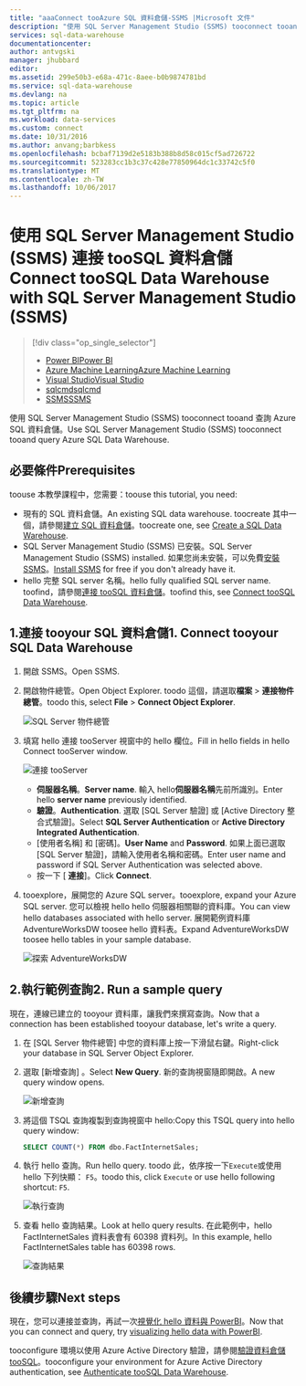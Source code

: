 ```yaml
---
title: "aaaConnect tooAzure SQL 資料倉儲-SSMS |Microsoft 文件"
description: "使用 SQL Server Management Studio (SSMS) tooconnect tooand 查詢 Azure SQL 資料倉儲。"
services: sql-data-warehouse
documentationcenter: 
author: antvgski
manager: jhubbard
editor: 
ms.assetid: 299e50b3-e68a-471c-8aee-b0b9874781bd
ms.service: sql-data-warehouse
ms.devlang: na
ms.topic: article
ms.tgt_pltfrm: na
ms.workload: data-services
ms.custom: connect
ms.date: 10/31/2016
ms.author: anvang;barbkess
ms.openlocfilehash: bcbaf7139d2e5183b388b8d58c015cf5ad726722
ms.sourcegitcommit: 523283cc1b3c37c428e77850964dc1c33742c5f0
ms.translationtype: MT
ms.contentlocale: zh-TW
ms.lasthandoff: 10/06/2017
---
```

# <a name="connect-toosql-data-warehouse-with-sql-server-management-studio-ssms"></a><span data-ttu-id="6f0b4-103">使用 SQL Server Management Studio (SSMS) 連接 tooSQL 資料倉儲</span><span class="sxs-lookup"><span data-stu-id="6f0b4-103">Connect tooSQL Data Warehouse with SQL Server Management Studio (SSMS)</span></span>
> [!div class="op_single_selector"]
> * [<span data-ttu-id="6f0b4-104">Power BI</span><span class="sxs-lookup"><span data-stu-id="6f0b4-104">Power BI</span></span>](sql-data-warehouse-get-started-visualize-with-power-bi.md)
> * [<span data-ttu-id="6f0b4-105">Azure Machine Learning</span><span class="sxs-lookup"><span data-stu-id="6f0b4-105">Azure Machine Learning</span></span>](sql-data-warehouse-get-started-analyze-with-azure-machine-learning.md)
> * [<span data-ttu-id="6f0b4-106">Visual Studio</span><span class="sxs-lookup"><span data-stu-id="6f0b4-106">Visual Studio</span></span>](sql-data-warehouse-query-visual-studio.md)
> * [<span data-ttu-id="6f0b4-107">sqlcmd</span><span class="sxs-lookup"><span data-stu-id="6f0b4-107">sqlcmd</span></span>](sql-data-warehouse-get-started-connect-sqlcmd.md) 
> * [<span data-ttu-id="6f0b4-108">SSMS</span><span class="sxs-lookup"><span data-stu-id="6f0b4-108">SSMS</span></span>](sql-data-warehouse-query-ssms.md)
> 
> 

<span data-ttu-id="6f0b4-109">使用 SQL Server Management Studio (SSMS) tooconnect tooand 查詢 Azure SQL 資料倉儲。</span><span class="sxs-lookup"><span data-stu-id="6f0b4-109">Use SQL Server Management Studio (SSMS) tooconnect tooand query Azure SQL Data Warehouse.</span></span> 

## <a name="prerequisites"></a><span data-ttu-id="6f0b4-110">必要條件</span><span class="sxs-lookup"><span data-stu-id="6f0b4-110">Prerequisites</span></span>
<span data-ttu-id="6f0b4-111">toouse 本教學課程中，您需要：</span><span class="sxs-lookup"><span data-stu-id="6f0b4-111">toouse this tutorial, you need:</span></span>

* <span data-ttu-id="6f0b4-112">現有的 SQL 資料倉儲。</span><span class="sxs-lookup"><span data-stu-id="6f0b4-112">An existing SQL data warehouse.</span></span> <span data-ttu-id="6f0b4-113">toocreate 其中一個，請參閱[建立 SQL 資料倉儲][Create a SQL Data Warehouse]。</span><span class="sxs-lookup"><span data-stu-id="6f0b4-113">toocreate one, see [Create a SQL Data Warehouse][Create a SQL Data Warehouse].</span></span>
* <span data-ttu-id="6f0b4-114">SQL Server Management Studio (SSMS) 已安裝。</span><span class="sxs-lookup"><span data-stu-id="6f0b4-114">SQL Server Management Studio (SSMS) installed.</span></span> <span data-ttu-id="6f0b4-115">如果您尚未安裝，可以免費[安裝 SSMS][Install SSMS]。</span><span class="sxs-lookup"><span data-stu-id="6f0b4-115">[Install SSMS][Install SSMS] for free if you don't already have it.</span></span>
* <span data-ttu-id="6f0b4-116">hello 完整 SQL server 名稱。</span><span class="sxs-lookup"><span data-stu-id="6f0b4-116">hello fully qualified SQL server name.</span></span> <span data-ttu-id="6f0b4-117">toofind，請參閱[連接 tooSQL 資料倉儲][Connect tooSQL Data Warehouse]。</span><span class="sxs-lookup"><span data-stu-id="6f0b4-117">toofind this, see [Connect tooSQL Data Warehouse][Connect tooSQL Data Warehouse].</span></span>

## <a name="1-connect-tooyour-sql-data-warehouse"></a><span data-ttu-id="6f0b4-118">1.連接 tooyour SQL 資料倉儲</span><span class="sxs-lookup"><span data-stu-id="6f0b4-118">1. Connect tooyour SQL Data Warehouse</span></span>
1. <span data-ttu-id="6f0b4-119">開啟 SSMS。</span><span class="sxs-lookup"><span data-stu-id="6f0b4-119">Open SSMS.</span></span>
2. <span data-ttu-id="6f0b4-120">開啟物件總管。</span><span class="sxs-lookup"><span data-stu-id="6f0b4-120">Open Object Explorer.</span></span> <span data-ttu-id="6f0b4-121">toodo 這個，請選取**檔案** > **連接物件總管**。</span><span class="sxs-lookup"><span data-stu-id="6f0b4-121">toodo this, select **File** > **Connect Object Explorer**.</span></span>
   
    ![SQL Server 物件總管][1]
3. <span data-ttu-id="6f0b4-123">填寫 hello 連接 tooServer 視窗中的 hello 欄位。</span><span class="sxs-lookup"><span data-stu-id="6f0b4-123">Fill in hello fields in hello Connect tooServer window.</span></span>
   
    ![連接 tooServer][2]
   
   * <span data-ttu-id="6f0b4-125">**伺服器名稱**。</span><span class="sxs-lookup"><span data-stu-id="6f0b4-125">**Server name**.</span></span> <span data-ttu-id="6f0b4-126">輸入 hello**伺服器名稱**先前所識別。</span><span class="sxs-lookup"><span data-stu-id="6f0b4-126">Enter hello **server name** previously identified.</span></span>
   * <span data-ttu-id="6f0b4-127">**驗證**。</span><span class="sxs-lookup"><span data-stu-id="6f0b4-127">**Authentication**.</span></span> <span data-ttu-id="6f0b4-128">選取 [SQL Server 驗證] 或 [Active Directory 整合式驗證]。</span><span class="sxs-lookup"><span data-stu-id="6f0b4-128">Select **SQL Server Authentication** or **Active Directory Integrated Authentication**.</span></span>
   * <span data-ttu-id="6f0b4-129">[使用者名稱] 和 [密碼]。</span><span class="sxs-lookup"><span data-stu-id="6f0b4-129">**User Name** and **Password**.</span></span> <span data-ttu-id="6f0b4-130">如果上面已選取 [SQL Server 驗證]，請輸入使用者名稱和密碼。</span><span class="sxs-lookup"><span data-stu-id="6f0b4-130">Enter user name and password if SQL Server Authentication was selected above.</span></span>
   * <span data-ttu-id="6f0b4-131">按一下 [ **連接**]。</span><span class="sxs-lookup"><span data-stu-id="6f0b4-131">Click **Connect**.</span></span>
4. <span data-ttu-id="6f0b4-132">tooexplore，展開您的 Azure SQL server。</span><span class="sxs-lookup"><span data-stu-id="6f0b4-132">tooexplore, expand your Azure SQL server.</span></span> <span data-ttu-id="6f0b4-133">您可以檢視 hello hello 伺服器相關聯的資料庫。</span><span class="sxs-lookup"><span data-stu-id="6f0b4-133">You can view hello databases associated with hello server.</span></span> <span data-ttu-id="6f0b4-134">展開範例資料庫 AdventureWorksDW toosee hello 資料表。</span><span class="sxs-lookup"><span data-stu-id="6f0b4-134">Expand AdventureWorksDW toosee hello tables in your sample database.</span></span>
   
    ![探索 AdventureWorksDW][3]

## <a name="2-run-a-sample-query"></a><span data-ttu-id="6f0b4-136">2.執行範例查詢</span><span class="sxs-lookup"><span data-stu-id="6f0b4-136">2. Run a sample query</span></span>
<span data-ttu-id="6f0b4-137">現在，連線已建立的 tooyour 資料庫，讓我們來撰寫查詢。</span><span class="sxs-lookup"><span data-stu-id="6f0b4-137">Now that a connection has been established tooyour database, let's write a query.</span></span>

1. <span data-ttu-id="6f0b4-138">在 [SQL Server 物件總管] 中您的資料庫上按一下滑鼠右鍵。</span><span class="sxs-lookup"><span data-stu-id="6f0b4-138">Right-click your database in SQL Server Object Explorer.</span></span>
2. <span data-ttu-id="6f0b4-139">選取 [新增查詢] 。</span><span class="sxs-lookup"><span data-stu-id="6f0b4-139">Select **New Query**.</span></span> <span data-ttu-id="6f0b4-140">新的查詢視窗隨即開啟。</span><span class="sxs-lookup"><span data-stu-id="6f0b4-140">A new query window opens.</span></span>
   
    ![新增查詢][4]
3. <span data-ttu-id="6f0b4-142">將這個 TSQL 查詢複製到查詢視窗中 hello:</span><span class="sxs-lookup"><span data-stu-id="6f0b4-142">Copy this TSQL query into hello query window:</span></span>
   
    ```sql
    SELECT COUNT(*) FROM dbo.FactInternetSales;
    ```
4. <span data-ttu-id="6f0b4-143">執行 hello 查詢。</span><span class="sxs-lookup"><span data-stu-id="6f0b4-143">Run hello query.</span></span> <span data-ttu-id="6f0b4-144">toodo 此，依序按一下`Execute`或使用 hello 下列快顯： `F5`。</span><span class="sxs-lookup"><span data-stu-id="6f0b4-144">toodo this, click `Execute` or use hello following shortcut: `F5`.</span></span>
   
    ![執行查詢][5]
5. <span data-ttu-id="6f0b4-146">查看 hello 查詢結果。</span><span class="sxs-lookup"><span data-stu-id="6f0b4-146">Look at hello query results.</span></span> <span data-ttu-id="6f0b4-147">在此範例中，hello FactInternetSales 資料表會有 60398 資料列。</span><span class="sxs-lookup"><span data-stu-id="6f0b4-147">In this example, hello FactInternetSales table has 60398 rows.</span></span>
   
    ![查詢結果][6]

## <a name="next-steps"></a><span data-ttu-id="6f0b4-149">後續步驟</span><span class="sxs-lookup"><span data-stu-id="6f0b4-149">Next steps</span></span>
<span data-ttu-id="6f0b4-150">現在，您可以連接並查詢，再試一次[視覺化 hello 資料與 PowerBI][visualizing hello data with PowerBI]。</span><span class="sxs-lookup"><span data-stu-id="6f0b4-150">Now that you can connect and query, try [visualizing hello data with PowerBI][visualizing hello data with PowerBI].</span></span>

<span data-ttu-id="6f0b4-151">tooconfigure 環境以使用 Azure Active Directory 驗證，請參閱[驗證資料倉儲 tooSQL][Authenticate tooSQL Data Warehouse]。</span><span class="sxs-lookup"><span data-stu-id="6f0b4-151">tooconfigure your environment for Azure Active Directory authentication, see [Authenticate tooSQL Data Warehouse][Authenticate tooSQL Data Warehouse].</span></span>

<!--Arcticles-->
[Connect tooSQL Data Warehouse]: sql-data-warehouse-connect-overview.md
[Create a SQL Data Warehouse]: sql-data-warehouse-get-started-provision.md
[Authenticate tooSQL Data Warehouse]: sql-data-warehouse-authentication.md
[visualizing hello data with PowerBI]: sql-data-warehouse-get-started-visualize-with-power-bi.md 

<!--Other-->
[Azure portal]: https://portal.azure.com
[Install SSMS]: https://msdn.microsoft.com/en-US/library/hh213248.aspx


<!--Image references-->

[1]: media/sql-data-warehouse-query-ssms/connect-object-explorer.png
[2]: media/sql-data-warehouse-query-ssms/connect-object-explorer1.png
[3]: media/sql-data-warehouse-query-ssms/explore-tables.png
[4]: media/sql-data-warehouse-query-ssms/new-query.png
[5]: media/sql-data-warehouse-query-ssms/execute-query.png
[6]: media/sql-data-warehouse-query-ssms/results.png
